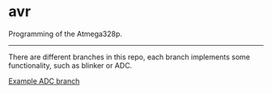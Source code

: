 # avr

Programming of the Atmega328p.

---

There are different branches in this repo, each branch implements
some functionality, such as blinker or ADC.

[Example ADC branch](https://github.com/eduardvercaemer/avrs/blob/ADC/README.md)
